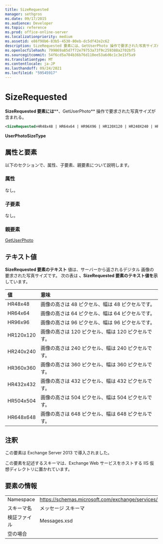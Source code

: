 ```yaml
---
title: SizeRequested
manager: sethgros
ms.date: 09/17/2015
ms.audience: Developer
ms.topic: reference
ms.prod: office-online-server
ms.localizationpriority: medium
ms.assetid: e86f98b6-83b5-4530-80eb-dc5df42e2c62
description: SizeRequested 要素には、GetUserPhoto 操作で要求された写真サイズが含まれる。
ms.openlocfilehash: 799869a85d7f72e79753a73f9c259388a2702bf5
ms.sourcegitcommit: 54f6cd5a704b36b76d110ee53a6d6c1c3e15f5a9
ms.translationtype: MT
ms.contentlocale: ja-JP
ms.lasthandoff: 09/24/2021
ms.locfileid: "59545917"
---
```

# <a name="sizerequested"></a>SizeRequested

**SizeRequested 要素には****、GetUserPhoto** 操作で要求された写真サイズが含まれる。 
  
```XML
<SizeRequested>HR48x48 | HR64x64 | HR96X96 | HR120X120 | HR240X240 | HR360X360 | HR432X432 | HR504X504 | HR648X648</SizeRequested>
```

 **UserPhotoSizeType**
## <a name="attributes-and-elements"></a>属性と要素

以下のセクションで、属性、子要素、親要素について説明します。
  
### <a name="attributes"></a>属性

なし。
  
### <a name="child-elements"></a>子要素

なし。
  
### <a name="parent-elements"></a>親要素

[GetUserPhoto](getuserphoto.md)
  
## <a name="text-value"></a>テキスト値

**SizeRequested 要素のテキスト** 値は、サーバーから返されるデジタル 画像の要求された写真サイズです。 次の表は **、SizeRequested 要素のテキスト値を示** しています。 
  
|**値**|**意味**|
|:-----|:-----|
|HR48x48  <br/> |画像の高さは 48 ピクセル、幅は 48 ピクセルです。  <br/> |
|HR64x64  <br/> |画像の高さは 64 ピクセル、幅は 64 ピクセルです。  <br/> |
|HR96x96  <br/> |画像の高さは 96 ピクセル、幅は 96 ピクセルです。  <br/> |
|HR120x120  <br/> |画像の高さは 120 ピクセル、幅は 120 ピクセルです。  <br/> |
|HR240x240  <br/> |画像の高さは 240 ピクセル、幅は 240 ピクセルです。  <br/> |
|HR360x360  <br/> |画像の高さは 360 ピクセル、幅は 360 ピクセルです。  <br/> |
|HR432x432  <br/> |画像の高さは 432 ピクセル、幅は 432 ピクセルです。  <br/> |
|HR504x504  <br/> |画像の高さは 504 ピクセル、幅は 504 ピクセルです。  <br/> |
|HR648x648  <br/> |画像の高さは 648 ピクセル、幅は 648 ピクセルです。  <br/> |
   
## <a name="remarks"></a>注釈

この要素は Exchange Server 2013 で導入されました。
  
この要素を記述するスキーマは、Exchange Web サービスをホストする IIS 仮想ディレクトリに置かれています。
  
## <a name="element-information"></a>要素の情報

|||
|:-----|:-----|
|Namespace  <br/> |https://schemas.microsoft.com/exchange/services/2006/messages  <br/> |
|スキーマ名  <br/> |メッセージ スキーマ  <br/> |
|検証ファイル  <br/> |Messages.xsd  <br/> |
|空の場合  <br/> ||
   

